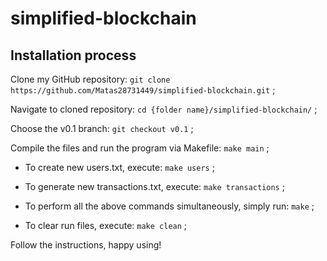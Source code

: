 # simplified-blockchain

## Installation process

Clone my GitHub repository: `git clone https://github.com/Matas28731449/simplified-blockchain.git` ;

Navigate to cloned repository: `cd {folder name}/simplified-blockchain/` ;

Choose the v0.1 branch: `git checkout v0.1` ;

Compile the files and run the program via Makefile: `make main` ;

- To create new users.txt, execute: `make users` ;

- To generate new transactions.txt, execute: `make transactions` ;

- To perform all the above commands simultaneously, simply run: `make` ;

- To clear run files, execute: `make clean` ;

Follow the instructions, happy using!